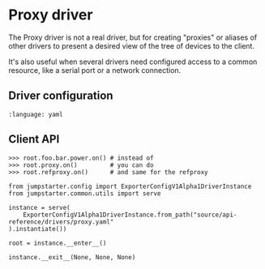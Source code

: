 # Proxy driver

The Proxy driver is not a real driver, but for creating "proxies" or aliases of
other drivers to present a desired view of the tree of devices to the client.

It's also useful when several drivers need configured access to a common
resource, like a serial port or a network connection.

## Driver configuration

```{literalinclude} proxy.yaml
:language: yaml
```

## Client API

```{doctest}
>>> root.foo.bar.power.on() # instead of
>>> root.proxy.on()         # you can do
>>> root.refproxy.on()      # and same for the refproxy
```

```{testsetup} *
from jumpstarter.config import ExporterConfigV1Alpha1DriverInstance
from jumpstarter.common.utils import serve

instance = serve(
    ExporterConfigV1Alpha1DriverInstance.from_path("source/api-reference/drivers/proxy.yaml"
).instantiate())

root = instance.__enter__()
```

```{testcleanup} *
instance.__exit__(None, None, None)
```
